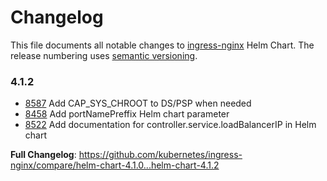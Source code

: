 <!-- SPDX-License-Identifier: Apache-2.0 -->

# Changelog

This file documents all notable changes to [ingress-nginx](https://github.com/kubernetes/ingress-nginx) Helm Chart. The release numbering uses [semantic versioning](http://semver.org).

### 4.1.2

* [8587](https://github.com/kubernetes/ingress-nginx/pull/8587) Add CAP_SYS_CHROOT to DS/PSP when needed
* [8458](https://github.com/kubernetes/ingress-nginx/pull/8458) Add portNamePreffix Helm chart parameter
* [8522](https://github.com/kubernetes/ingress-nginx/pull/8522) Add documentation for controller.service.loadBalancerIP in Helm chart

**Full Changelog**: https://github.com/kubernetes/ingress-nginx/compare/helm-chart-4.1.0...helm-chart-4.1.2
